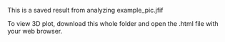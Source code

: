 This is a saved result from analyzing example_pic.jfif

To view 3D plot, download this whole folder and open the .html file with your web browser.
